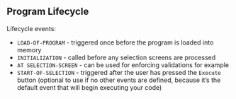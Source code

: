 ## Program Lifecycle

Lifecycle events:

-   `LOAD-OF-PROGRAM` - triggered once before the program is loaded into memory
-   `INITIALIZATION` - called before any selection screens are processed
-   `AT SELECTION-SCREEN` - can be used for enforcing validations for example
-   `START-OF-SELECTION` - triggered after the user has pressed the `Execute` button (optional to use if no other events are defined, because it’s the default event that will begin executing your code)
